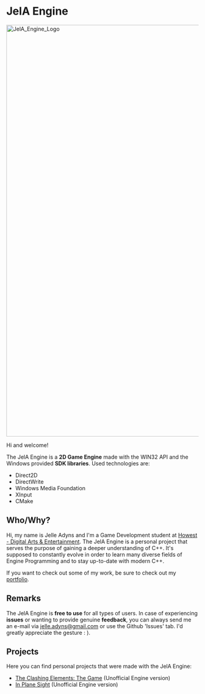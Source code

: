 # JelA Engine
<img width="1920" height="1080" alt="JelA_Engine_Logo" src="https://github.com/user-attachments/assets/8e2bc0e8-e213-4594-b436-f017da230cdc" />

Hi and welcome!

The JelA Engine is a **2D Game Engine** made with the WIN32 API and the Windows provided **SDK libraries**.
Used technologies are:
- Direct2D
- DirectWrite
- Windows Media Foundation
- XInput
- CMake
## Who/Why?
Hi, my name is Jelle Adyns and I'm a Game Development student at [Howest - Digital Arts & Entertainment](https://www.digitalartsandentertainment.be/).
The JelA Engine is a personal project that serves the purpose of gaining a deeper understanding of C++. It's supposed to constantly evolve in order to learn many diverse fields of Engine Programming and to stay up-to-date with modern C++. 

If you want to check out some of my work, be sure to check out my [portfolio](https://www.jelleadyns.com/).

## Remarks
The JelA Engine is **free to use** for all types of users. In case of experiencing **issues** or wanting to provide genuine **feedback**, you can always send me an e-mail via [jelle.adyns@gmail.com](mailto:jelle.adyns@gmail.com) or use the Github 'Issues' tab. I'd greatly appreciate the gesture : ).
## Projects
Here you can find personal projects that were made with the JelA Engine:
- [The Clashing Elements: The Game](https://github.com/JelleAdyns/TheClashingElements-SaviorsOfTheMultiverse-Game) (Unofficial Engine version)
- [In Plane Sight](https://github.com/JelleAdyns/GA_Project) (Unofficial Engine version)
